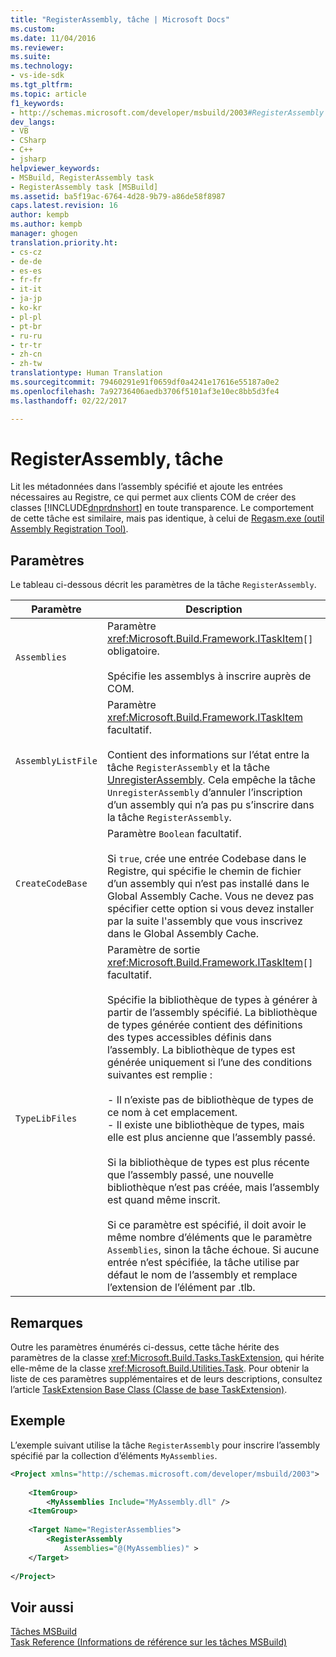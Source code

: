```yaml
---
title: "RegisterAssembly, tâche | Microsoft Docs"
ms.custom: 
ms.date: 11/04/2016
ms.reviewer: 
ms.suite: 
ms.technology:
- vs-ide-sdk
ms.tgt_pltfrm: 
ms.topic: article
f1_keywords:
- http://schemas.microsoft.com/developer/msbuild/2003#RegisterAssembly
dev_langs:
- VB
- CSharp
- C++
- jsharp
helpviewer_keywords:
- MSBuild, RegisterAssembly task
- RegisterAssembly task [MSBuild]
ms.assetid: ba5f19ac-6764-4d28-9b79-a86de58f8987
caps.latest.revision: 16
author: kempb
ms.author: kempb
manager: ghogen
translation.priority.ht:
- cs-cz
- de-de
- es-es
- fr-fr
- it-it
- ja-jp
- ko-kr
- pl-pl
- pt-br
- ru-ru
- tr-tr
- zh-cn
- zh-tw
translationtype: Human Translation
ms.sourcegitcommit: 79460291e91f0659df0a4241e17616e55187a0e2
ms.openlocfilehash: 7a92736406aedb3706f5101af3e10ec8bb5d3fe4
ms.lasthandoff: 02/22/2017

---
```

# <a name="registerassembly-task"></a>RegisterAssembly, tâche
Lit les métadonnées dans l’assembly spécifié et ajoute les entrées nécessaires au Registre, ce qui permet aux clients COM de créer des classes [!INCLUDE[dnprdnshort](../code-quality/includes/dnprdnshort_md.md)] en toute transparence. Le comportement de cette tâche est similaire, mais pas identique, à celui de [Regasm.exe (outil Assembly Registration Tool)](http://msdn.microsoft.com/Library/e190e342-36ef-4651-a0b4-0e8c2c0281cb).  
  
## <a name="parameters"></a>Paramètres  
 Le tableau ci-dessous décrit les paramètres de la tâche `RegisterAssembly`.  
  
|Paramètre|Description|  
|---------------|-----------------|  
|`Assemblies`|Paramètre <xref:Microsoft.Build.Framework.ITaskItem>`[]` obligatoire.<br /><br /> Spécifie les assemblys à inscrire auprès de COM.|  
|`AssemblyListFile`|Paramètre <xref:Microsoft.Build.Framework.ITaskItem> facultatif.<br /><br /> Contient des informations sur l’état entre la tâche `RegisterAssembly` et la tâche [UnregisterAssembly](../msbuild/unregisterassembly-task.md). Cela empêche la tâche `UnregisterAssembly` d’annuler l’inscription d’un assembly qui n’a pas pu s’inscrire dans la tâche `RegisterAssembly`.|  
|`CreateCodeBase`|Paramètre `Boolean` facultatif.<br /><br /> Si `true`, crée une entrée Codebase dans le Registre, qui spécifie le chemin de fichier d’un assembly qui n’est pas installé dans le Global Assembly Cache. Vous ne devez pas spécifier cette option si vous devez installer par la suite l'assembly que vous inscrivez dans le Global Assembly Cache.|  
|`TypeLibFiles`|Paramètre de sortie <xref:Microsoft.Build.Framework.ITaskItem>`[]` facultatif.<br /><br /> Spécifie la bibliothèque de types à générer à partir de l’assembly spécifié. La bibliothèque de types générée contient des définitions des types accessibles définis dans l’assembly. La bibliothèque de types est générée uniquement si l’une des conditions suivantes est remplie :<br /><br /> -   Il n’existe pas de bibliothèque de types de ce nom à cet emplacement.<br />-   Il existe une bibliothèque de types, mais elle est plus ancienne que l’assembly passé.<br /><br /> Si la bibliothèque de types est plus récente que l’assembly passé, une nouvelle bibliothèque n’est pas créée, mais l’assembly est quand même inscrit.<br /><br /> Si ce paramètre est spécifié, il doit avoir le même nombre d’éléments que le paramètre `Assemblies`, sinon la tâche échoue. Si aucune entrée n’est spécifiée, la tâche utilise par défaut le nom de l’assembly et remplace l’extension de l’élément par .tlb.|  
  
## <a name="remarks"></a>Remarques  
 Outre les paramètres énumérés ci-dessus, cette tâche hérite des paramètres de la classe <xref:Microsoft.Build.Tasks.TaskExtension>, qui hérite elle-même de la classe <xref:Microsoft.Build.Utilities.Task>. Pour obtenir la liste de ces paramètres supplémentaires et de leurs descriptions, consultez l’article [TaskExtension Base Class (Classe de base TaskExtension)](../msbuild/taskextension-base-class.md).  
  
## <a name="example"></a>Exemple  
 L’exemple suivant utilise la tâche `RegisterAssembly` pour inscrire l’assembly spécifié par la collection d’éléments `MyAssemblies`.  
  
```xml  
<Project xmlns="http://schemas.microsoft.com/developer/msbuild/2003">  
  
    <ItemGroup>  
        <MyAssemblies Include="MyAssembly.dll" />  
    <ItemGroup>  
  
    <Target Name="RegisterAssemblies">  
        <RegisterAssembly  
            Assemblies="@(MyAssemblies)" >  
    </Target>  
  
</Project>  
```  
  
## <a name="see-also"></a>Voir aussi  
 [Tâches MSBuild](../msbuild/msbuild-tasks.md)   
 [Task Reference (Informations de référence sur les tâches MSBuild)](../msbuild/msbuild-task-reference.md)
